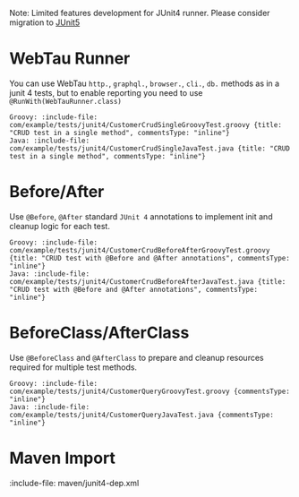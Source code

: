 Note: Limited features development for JUnit4 runner. Please consider migration to [JUnit5](junit5/getting-started)

# WebTau Runner

You can use WebTau `http.`, `graphql.`, `browser.`, `cli.`, `db.` methods as in a junit 4 tests, but to enable reporting you need to use 
`@RunWith(WebTauRunner.class)`

```tabs
Groovy: :include-file: com/example/tests/junit4/CustomerCrudSingleGroovyTest.groovy {title: "CRUD test in a single method", commentsType: "inline"}
Java: :include-file: com/example/tests/junit4/CustomerCrudSingleJavaTest.java {title: "CRUD test in a single method", commentsType: "inline"}
```

# Before/After

Use `@Before`, `@After` standard `JUnit 4` annotations to implement init and cleanup logic for each test.
  
```tabs
Groovy: :include-file: com/example/tests/junit4/CustomerCrudBeforeAfterGroovyTest.groovy {title: "CRUD test with @Before and @After annotations", commentsType: "inline"}
Java: :include-file: com/example/tests/junit4/CustomerCrudBeforeAfterJavaTest.java {title: "CRUD test with @Before and @After annotations", commentsType: "inline"}
```

# BeforeClass/AfterClass

Use `@BeforeClass` and `@AfterClass` to prepare and cleanup resources required for multiple test methods.

```tabs
Groovy: :include-file: com/example/tests/junit4/CustomerQueryGroovyTest.groovy {commentsType: "inline"}
Java: :include-file: com/example/tests/junit4/CustomerQueryJavaTest.java {commentsType: "inline"}
```

# Maven Import

:include-file: maven/junit4-dep.xml
